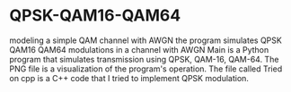 # QPSK-QAM16-QAM64
modeling a simple QAM channel with AWGN
the program simulates QPSK QAM16 QAM64 modulations in a channel with AWGN
Main is a Python program that simulates transmission using QPSK, QAM-16, QAM-64.
The PNG file is a visualization of the program's operation.
The file called Tried on cpp is a C++ code that I tried to implement QPSK modulation.
